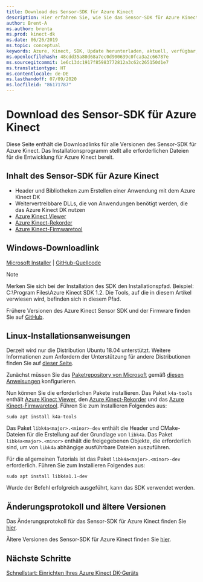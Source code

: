 ```yaml
---
title: Download des Sensor-SDK für Azure Kinect
description: Hier erfahren Sie, wie Sie das Sensor-SDK für Azure Kinect unter Windows und Linux herunterladen und installieren.
author: Brent-A
ms.author: brenta
ms.prod: kinect-dk
ms.date: 06/26/2019
ms.topic: conceptual
keywords: Azure, Kinect, SDK, Update herunterladen, aktuell, verfügbar, installieren
ms.openlocfilehash: 48cdd35a80d68a7ec0d900639c0fca3a2c66787e
ms.sourcegitcommit: 1e6c13dc1917f85983772812a3c62c265150d1e7
ms.translationtype: HT
ms.contentlocale: de-DE
ms.lasthandoff: 07/09/2020
ms.locfileid: "86171787"
---
```

# <a name="azure-kinect-sensor-sdk-download"></a>Download des Sensor-SDK für Azure Kinect

Diese Seite enthält die Downloadlinks für alle Versionen des Sensor-SDK für Azure Kinect. Das Installationsprogramm stellt alle erforderlichen Dateien für die Entwicklung für Azure Kinect bereit.

## <a name="azure-kinect-sensor-sdk-contents"></a>Inhalt des Sensor-SDK für Azure Kinect

- Header und Bibliotheken zum Erstellen einer Anwendung mit dem Azure Kinect DK
- Weitervertreibbare DLLs, die von Anwendungen benötigt werden, die das Azure Kinect DK nutzen
- [Azure Kinect Viewer](azure-kinect-viewer.md)
- [Azure Kinect-Rekorder](azure-kinect-recorder.md)
- [Azure Kinect-Firmwaretool](azure-kinect-firmware-tool.md)

## <a name="windows-download-link"></a>Windows-Downloadlink

[Microsoft Installer](https://download.microsoft.com/download/3/d/6/3d6d9e99-a251-4cf3-8c6a-8e108e960b4b/Azure%20Kinect%20SDK%201.4.1.exe) | [GitHub-Quellcode](https://github.com/microsoft/Azure-Kinect-Sensor-SDK/issues/1093)

> [!NOTE]
> Merken Sie sich bei der Installation des SDK den Installationspfad. Beispiel: C:\Program Files\Azure Kinect SDK 1.2. Die Tools, auf die in diesem Artikel verwiesen wird, befinden sich in diesem Pfad.

Frühere Versionen des Azure Kinect Sensor SDK und der Firmware finden Sie auf [GitHub](https://github.com/microsoft/Azure-Kinect-Sensor-SDK/blob/develop/docs/usage.md).

## <a name="linux-installation-instructions"></a>Linux-Installationsanweisungen

Derzeit wird nur die Distribution Ubuntu 18.04 unterstützt. Weitere Informationen zum Anfordern der Unterstützung für andere Distributionen finden Sie auf [dieser Seite](https://aka.ms/azurekinectfeedback).

Zunächst müssen Sie das [Paketrepository von Microsoft](https://packages.microsoft.com/) gemäß [diesen Anweisungen](https://docs.microsoft.com/windows-server/administration/linux-package-repository-for-microsoft-software) konfigurieren.

Nun können Sie die erforderlichen Pakete installieren. Das Paket `k4a-tools` enthält [Azure Kinect Viewer](azure-kinect-viewer.md), den [Azure Kinect-Rekorder](record-sensor-streams-file.md) und das [Azure Kinect-Firmwaretool](azure-kinect-firmware-tool.md). Führen Sie zum Installieren Folgendes aus:

 `sudo apt install k4a-tools`

 Das Paket `libk4a<major>.<minor>-dev` enthält die Header und CMake-Dateien für die Erstellung auf der Grundlage von `libk4a`.
Das Paket `libk4a<major>.<minor>` enthält die freigegebenen Objekte, die erforderlich sind, um von `libk4a` abhängige ausführbare Dateien auszuführen.

 Für die allgemeinen Tutorials ist das Paket `libk4a<major>.<minor>-dev` erforderlich. Führen Sie zum Installieren Folgendes aus:

 `sudo apt install libk4a1.1-dev`

Wurde der Befehl erfolgreich ausgeführt, kann das SDK verwendet werden.

## <a name="change-log-and-older-versions"></a>Änderungsprotokoll und ältere Versionen

Das Änderungsprotokoll für das Sensor-SDK für Azure Kinect finden Sie [hier](https://github.com/microsoft/Azure-Kinect-Sensor-SDK/blob/develop/CHANGELOG.md).

Ältere Versionen des Sensor-SDK für Azure Kinect finden Sie [hier](https://github.com/microsoft/Azure-Kinect-Sensor-SDK/blob/develop/docs/usage.md).

## <a name="next-steps"></a>Nächste Schritte

[Schnellstart: Einrichten Ihres Azure Kinect DK-Geräts](set-up-azure-kinect-dk.md)
